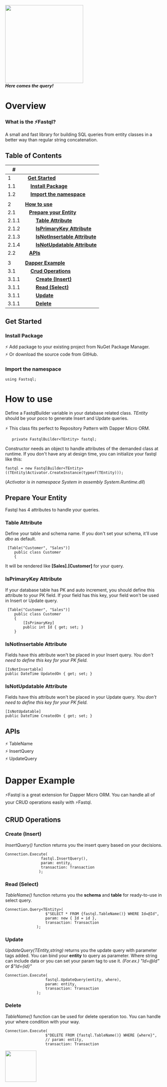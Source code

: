 <img src="https://github.com/theilgaz/fastql/blob/main/resource/fastql-logo-resized.png?raw=true" style="width:250px"/><br>
***Here comes the query!***

# Overview
### What is the ⚡Fastql?
A small and fast library for building SQL queries from entity classes in a better way than regular string concatenation.

## Table of Contents

|#     ||
|------|---------------------------|
|1     |&nbsp; **[Get Started](#get-started)**  |
|1.1   |&nbsp; &nbsp; **[Install Package](#install-package)**  |
|1.2   |&nbsp; &nbsp; **[Import the namespace](#import-the-namespace)**  |
|||
|2     |**[How to use](#how-to-use)**  |
|2.1   |&nbsp;&nbsp; **[Prepare your Entity](#prepare-your-entity)**  |
|2.1.1 |&nbsp; &nbsp; &nbsp; &nbsp; **[Table Attribute](#table-attribute)**  |
|2.1.2 |&nbsp; &nbsp; &nbsp; &nbsp; **[IsPrimaryKey Attribute](#isprimarykey-attribute)**  |
|2.1.3 |&nbsp; &nbsp; &nbsp; &nbsp; **[IsNotInsertable Attribute](#isnotinsertable-attribute)**  |
|2.1.4 |&nbsp; &nbsp; &nbsp; &nbsp; **[IsNotUpdatable Attribute](#isnotupdatable-attribute)**  |
|2.2   |&nbsp;&nbsp; **[APIs](#apis)**  |
|||
|3     |**[Dapper Example](#dapper-example)**  |
|3.1   |&nbsp; &nbsp; **[Crud Operations](#crud-operations)**  |
|3.1.1 |&nbsp; &nbsp; &nbsp; &nbsp; **[Create (Insert)](#create-insert)**  |
|3.1.1 |&nbsp; &nbsp; &nbsp; &nbsp; **[Read (Select)](#read-select)**  |
|3.1.1 |&nbsp; &nbsp; &nbsp; &nbsp; **[Update](#update)**  |
|3.1.1 |&nbsp; &nbsp; &nbsp; &nbsp; **[Delete](#delete)**  |


## Get Started

### Install Package

⚡ Add package to your existing project from NuGet Package Manager. <br>
⚡ Or download the source code from GitHub.

### Import the namespace

```
using Fastsql;
```

# How to use

Define a FastqlBuilder variable in your database related class. *TEntity* should be your poco to generate Insert and Update queries.

⚡ This class fits perfect to Repository Pattern with Dapper Micro ORM.

```
   private FastqlBuilder<TEntity> fastql;
```

Constructor needs an object to handle attributes of the demanded class at runtime. If you don't have any at design time, you can initialize your fastql like this:

```
fastql = new FastqlBuilder<TEntity>((TEntity)Activator.CreateInstance(typeof(TEntity)));
```
(*Activator is in namespace System in assembly System.Runtime.dll*)

## Prepare Your Entity

Fastql has 4 attributes to handle your queries.

### Table Attribute

Define your table and schema name. If you don't set your schema, it'll use *dbo* as default.

```
 [Table("Customer", "Sales")]
    public class Customer
    {
```
It will be rendered like **[Sales].[Customer]** for your query.

### IsPrimaryKey Attribute

If your database table has PK and auto increment, you should define this attribute to your PK field. If your field has this key, your field won't be used in Insert or Update query.

```
 [Table("Customer", "Sales")]
    public class Customer
    {
        [IsPrimaryKey]
        public int Id { get; set; }
    }
```

### IsNotInsertable Attribute

Fields have this attribute won't be placed in your Insert query.
*You don't need to define this key for your PK field.*

```
[IsNotInsertable]
public DateTime UpdatedOn { get; set; }
```


### IsNotUpdatable Attribute

Fields have this attribute won't be placed in your Update query.
*You don't need to define this key for your PK field.*

```
[IsNotUpdatable]
public DateTime CreatedOn { get; set; }
```


## APIs

⚡ TableName <br>
⚡ InsertQuery <br>
⚡ UpdateQuery <br>


# Dapper Example

⚡Fastql is a great extension for Dapper Micro ORM. You can handle all of your CRUD operations easily with ⚡Fastql.

## CRUD Operations

### Create (Insert)

*InsertQuery()* function returns you the insert query based on your decisions.

```
Connection.Execute(
                fastql.InsertQuery(),
                param: entity,
                transaction: Transaction
               );
```

### Read (Select)

*TableName()* function returns you the **schema** and **table** for ready-to-use in select query.

```
Connection.Query<TEntity>(
                  $"SELECT * FROM {fastql.TableName()} WHERE Id=@Id",
                  param: new { Id = id },
                  transaction: Transaction
              );
```

### Update

*UpdateQuery(TEntity,string)* returns you the update query with parameter tags added. You can bind your **entity** to query as parameter. Where string can include data or you can set your param tag to use it. *(For.ex.) "Id=@Id" or $"Id={id}"*

```
Connection.Execute(
                  fastql.UpdateQuery(entity, where),
                  param: entity,
                  transaction: Transaction
              );
```

### Delete
*TableName()* function can be used for delete operation too. You can handle your where condition with your way. 

```
Connection.Execute(
                  $"DELETE FROM {fastql.TableName()} WHERE {where}",
                  // param: entity,
                  transaction: Transaction
```                  
                

<img src="https://github.com/theilgaz/fastql/blob/main/resource/fastql-amblem.png?raw=true" style="width:100px"/>
